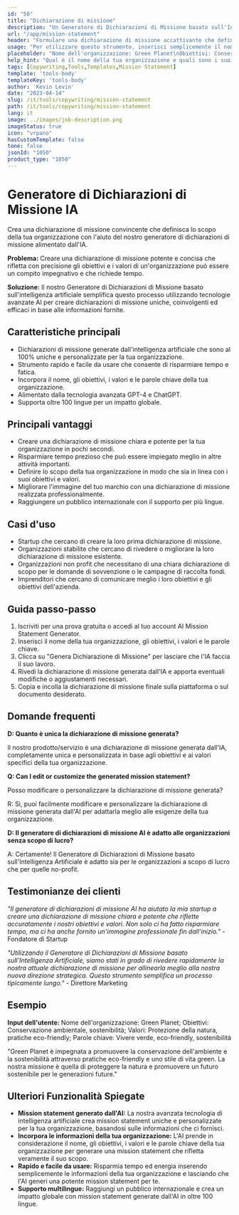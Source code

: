 ```yaml
---
id: "50"
title: "Dichiarazione di missione"
description: "Un Generatore di Dichiarazioni di Missione basato sull'Intelligenza Artificiale è uno strumento che utilizza l'intelligenza artificiale per creare dichiarazioni di missione concise e potenti per la tua organizzazione o azienda. Fornendo alcuni parole chiave e obiettivi, il generatore genererà automaticamente una dichiarazione di missione che si allinea con gli obiettivi e i valori della tua organizzazione."
url: "/app/mission-statement"
header: "Formulare una dichiarazione di missione accattivante che definisca lo scopo dell'organizzazione."
usage: "Per utilizzare questo strumento, inserisci semplicemente il nome della tua organizzazione, le parole chiave, gli obiettivi e i valori. Questo modello di intelligenza artificiale genererà quindi una chiara, unica e coinvolgente dichiarazione di missione basata sulle tue informazioni."
placeholder: "Nome dell'organizzazione: Green Planet\nObiettivi: Conservazione ambientale, sostenibilità\nValori: Protezione della natura, pratiche eco-friendly\nParole chiave: Vita verde, eco-friendly, sostenibilità"
help_hint: "Qual è il nome della tua organizzazione e quali sono i suoi obiettivi e valori? Fornisci alcune parole chiave relative agli obiettivi della tua organizzazione e la nostra piattaforma genererà una dichiarazione di missione in base alle tue informazioni."
tags: [Copywriting,Tools,Templates,Mission Statement]
template: 'tools-body'
templateKey: 'tools-body'
author: 'Kevin Levin'
date: "2023-04-14"
slug: /it/tools/copywriting/mission-statement
path: /it/tools/copywriting/mission-statement
lang: it
image: ../images/job-description.png
imageStatus: true
icon: "vrpano"
hasCustomTemplate: false
tone: false
jsonId: "1050"
product_type: "1050"
---
```

# Generatore di Dichiarazioni di Missione IA

Crea una dichiarazione di missione convincente che definisca lo scopo della tua organizzazione con l'aiuto del nostro generatore di dichiarazioni di missione alimentato dall'IA.

**Problema:** Creare una dichiarazione di missione potente e concisa che rifletta con precisione gli obiettivi e i valori di un'organizzazione può essere un compito impegnativo e che richiede tempo.

**Soluzione:** Il nostro Generatore di Dichiarazioni di Missione basato sull'intelligenza artificiale semplifica questo processo utilizzando tecnologie avanzate AI per creare dichiarazioni di missione uniche, coinvolgenti ed efficaci in base alle informazioni fornite.

## Caratteristiche principali

- Dichiarazioni di missione generate dall'intelligenza artificiale che sono al 100% uniche e personalizzate per la tua organizzazione.
- Strumento rapido e facile da usare che consente di risparmiare tempo e fatica.
- Incorpora il nome, gli obiettivi, i valori e le parole chiave della tua organizzazione.
- Alimentato dalla tecnologia avanzata GPT-4 e ChatGPT.
- Supporta oltre 100 lingue per un impatto globale.

## Principali vantaggi

- Creare una dichiarazione di missione chiara e potente per la tua organizzazione in pochi secondi.
- Risparmiare tempo prezioso che può essere impiegato meglio in altre attività importanti.
- Definire lo scopo della tua organizzazione in modo che sia in linea con i suoi obiettivi e valori.
- Migliorare l'immagine del tuo marchio con una dichiarazione di missione realizzata professionalmente.
- Raggiungere un pubblico internazionale con il supporto per più lingue.

## Casi d'uso

- Startup che cercano di creare la loro prima dichiarazione di missione.
- Organizzazioni stabilite che cercano di rivedere o migliorare la loro dichiarazione di missione esistente.
- Organizzazioni non profit che necessitano di una chiara dichiarazione di scopo per le domande di sovvenzione o le campagne di raccolta fondi.
- Imprenditori che cercano di comunicare meglio i loro obiettivi e gli obiettivi dell'azienda.

## Guida passo-passo

1. Iscriviti per una prova gratuita o accedi al tuo account AI Mission Statement Generator.
2. Inserisci il nome della tua organizzazione, gli obiettivi, i valori e le parole chiave.
3. Clicca su "Genera Dichiarazione di Missione" per lasciare che l'IA faccia il suo lavoro.
4. Rivedi la dichiarazione di missione generata dall'IA e apporta eventuali modifiche o aggiustamenti necessari.
5. Copia e incolla la dichiarazione di missione finale sulla piattaforma o sul documento desiderato.

## Domande frequenti

**D: Quanto è unica la dichiarazione di missione generata?**

Il nostro prodotto/servizio è una dichiarazione di missione generata dall'IA, completamente unica e personalizzata in base agli obiettivi e ai valori specifici della tua organizzazione.

**Q: Can I edit or customize the generated mission statement?**

Posso modificare o personalizzare la dichiarazione di missione generata?

R: Sì, puoi facilmente modificare e personalizzare la dichiarazione di missione generata dall'AI per adattarla meglio alle esigenze della tua organizzazione.

**D: Il generatore di dichiarazioni di missione AI è adatto alle organizzazioni senza scopo di lucro?**

A: Certamente! Il Generatore di Dichiarazioni di Missione basato sull'Intelligenza Artificiale è adatto sia per le organizzazioni a scopo di lucro che per quelle no-profit.

## Testimonianze dei clienti

_"Il generatore di dichiarazioni di missione AI ha aiutato la mia startup a creare una dichiarazione di missione chiara e potente che riflette accuratamente i nostri obiettivi e valori. Non solo ci ha fatto risparmiare tempo, ma ci ha anche fornito un'immagine professionale fin dall'inizio."_ - Fondatore di Startup

_"Utilizzando il Generatore di Dichiarazioni di Missione basato sull'Intelligenza Artificiale, siamo stati in grado di rivedere rapidamente la nostra attuale dichiarazione di missione per allinearla meglio alla nostra nuova direzione strategica. Questo strumento semplifica un processo tipicamente lungo."_ - Direttore Marketing

## Esempio

**Input dell'utente:** Nome dell'organizzazione: Green Planet; Obiettivi: Conservazione ambientale, sostenibilità; Valori: Protezione della natura, pratiche eco-friendly; Parole chiave: Vivere verde, eco-friendly, sostenibilità

"Green Planet è impegnata a promuovere la conservazione dell'ambiente e la sostenibilità attraverso pratiche eco-friendly e uno stile di vita green. La nostra missione è quella di proteggere la natura e promuovere un futuro sostenibile per le generazioni future."

## Ulteriori Funzionalità Spiegate

- **Mission statement generato dall'AI:** La nostra avanzata tecnologia di intelligenza artificiale crea mission statement uniche e personalizzate per la tua organizzazione, basandosi sulle informazioni che ci fornisci.
- **Incorpora le informazioni della tua organizzazione:** L'AI prende in considerazione il nome, gli obiettivi, i valori e le parole chiave della tua organizzazione per generare una mission statement che rifletta veramente il suo scopo.
- **Rapido e facile da usare:** Risparmia tempo ed energia inserendo semplicemente le informazioni della tua organizzazione e lasciando che l'AI generi una potente mission statement per te.
- **Supporto multilingue:** Raggiungi un pubblico internazionale e crea un impatto globale con mission statement generate dall'AI in oltre 100 lingue.
